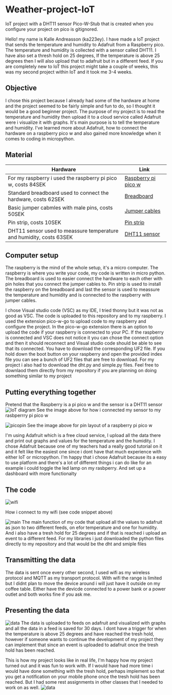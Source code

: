 # Weather-project-IoT
IoT project with a DHT11 sensor
Pico-W-Stub that is created when you configure your project on pico is gitignored. 

Hello! my name is Kalle Andreasson (ka223ey). I have made a IoT project that sends the temperature and humidity to Adafruit from a Raspberry pico. The temperature and humidity is collected with a sensor called DHT11. I have also set a thresh hold on 25 degrees, If the temperature is above 25 degrees then I will also upload that to adafruit but in a different feed. If you are completely new to IoT this project might take a couple of weeks, this was my second project within IoT and it took me 3-4 weeks. 

## Objective
I chose this project because I already had some of the hardware at home and the project seemed to be fairly simple and fun to do, so I thought it would be a good beginner project. The purpose of my project is to read the temperature and humidity then upload it to a cloud service called Adafruit were i visualize it with graphs. It's main purpose is to tell the temperature and humidity. I've learned more about Adafruit, how to connect the hardware on a raspberry pico w and also gained more knowledge when it comes to coding in micropython. 
## Material
| Hardware  | Link |
| ------------- | ------------- |
| For my raspberry i used the raspberry pi pico w, costs 84SEK  | [Raspberry pi pico w](https://www.electrokit.com/produkt/raspberry-pi-pico-w/) |
| Standard breadboard used to connect the hardware, costs 62SEK  | [Breadboard](https://www.electrokit.com/produkt/kopplingsdack-840-anslutningar/) |
| Basic jumper cabmles with male pins, costs 50SEK  | [Jumper cables](https://www.electrokit.com/produkt/labbsladd-40-pin-30cm-hane-hane/) |
| Pin strip, costs 10SEK  | [Pin strip](https://www.electrokit.com/produkt/stiftlist-2-54mm-1x40p-brytbar/) |
| DHT11 sensor used to meassure temperature and humidity, costs 63SEK  | [DHT11 sensor](https://www.amazon.se/gp/product/B089W8DB5P/ref=ppx_yo_dt_b_asin_title_o00_s00?ie=UTF8&th=1) |
## Computer setup
The raspberry is the mind of the whole setup, it's a micro computer. The raspberry is where you write your code, my code is written in micro python. The breadboard is used to easier connect the hardware to each other with pin holes that you connect the jumper cables to. Pin strip is used to install the raspberry on the breadboard and last the sensor is used to meassure the temperature and humidity and is connected to the raspberry with jumper cables. 

I chose Visual studio code (VSC) as my IDE, I tried thonny but it was not as good as VSC. The code is uploaded to this repository and to my raspberry. I used the extension pico-w-go to upload code to my raspberry and configure the project. In the pico-w-go extension there is an option to upload the code if your raspberry is connected to your PC. If the raspberry is connected and VSC does not notice it you can chose the connect option and then it should reconnect and Visual studio code should be able to see that its connected. You have to download the corresponding UF2 file. If you hold down the boot button on your raspberry and open the provided index file you can see a bunch of UF2 files that are free to download. For my project i also had to download the dht.py and simple.py files. Feel free to downlaod them directly from my repository if you are planning on doing something similar to my project

## Putting everything together
Pretend that the Raspberry is a pi pico w and the sensor is a DHT11 sensor
![IoT diagram](./Image/circuit-diagram.PNG)
See the image above for how i connected my sensor to my rasbperrry pi pico w

![picopin](./Image/picopin.png)
See the image above for pin layout of a raspberry pi pico w 

I'm using Adafruit which is a free cloud service, I upload all the data there and print out graphs and values for the temperature and the humidity. I chose Adafruit because one of my teachers had a really good tutorial on it and it felt like the easiest one since i dont have that much experience with either IoT or micropython. I'm happy that i chose Adafruit because its a easy to use platform and there's a lot of different things i can do like for an example i could toggle the led lamp on my rasbperry. And set up a dashboard with more functionalty

## The code
![wifi](./Image/wifi.PNG)

How i connect to my wifi (see code snippet above)

![main](./Image/main.PNG)
The main function of my code that upload all the values to adafruit as json to two different feeds, on efor temperature and one for humidity. And i also have a tresh hold for 25 degrees and if that is reached i upload an event to a different feed. For my libraries i just downloaded the python files directly to my repository and that would be the dht and smiple files

## Transmitting the data

The data is sent once every other second, I used wifi as my wireless protocol and MQTT as my transport protocol. With wifi the range is limited but I didnt plan to move the device around i will just have it outside on my coffee table. Either have the devicde connected to a power bank or a power outlet and both works fine if you ask me.

## Presenting the data
![data](./Image/dashboard.PNG)
The data is uploaded to feeds on adafruit and visualized with graphs and all the data in a feed is saved for 30 days. I dont have a trigger for when the temperature is above 25 degrees and have reached the tresh hold, however if someone wants to continue the development of my project they can implement that since an event is uploaded to adafruit once the tresh hold has been reached.

This is how my project looks like in real life, I'm happy how my project turned out and it was fun to work with. If I would have had more time i would have done something with the tresh hold, perhaps implement so that you get a notification on your mobile phone once the tresh hold has been reached. But I had some rest assignments in other classes that I needed to work on as well.
![data](./Image/IMG_1815.jpg)
